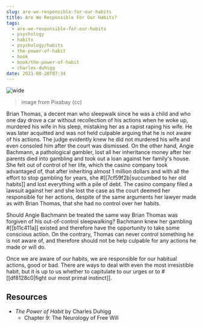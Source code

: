 ```yaml
---
slug: are-we-responsible-for-our-habits
title: Are We Responsible For Our Habits?
tags:
  - are-we-responsible-for-our-habits
  - psychology
  - habits
  - psychology/habits
  - the-power-of-habit
  - book
  - book/the-power-of-habit
  - charles-duhigg
date: 2021-08-20T07:34
---
```



![wide](https://cdn.pixabay.com/photo/2015/01/31/23/20/cards-619016_960_720.jpg)
> image from Pixabay (cc)

Brian Thomas, a decent man who sleepwalk since he was a child and who one day
drove a car without recollection of his actions when he woke up, murdered his
wife in his sleep, mistaking her as a rapist raping his wife. He was later
acquitted and was not held culpable arguing that he is not aware of his actions.
The judge evidently knew he did not murdered his wife and even consoled him
after the court was dismissed. On the other hand, Angie Bachmann, a pathological
gambler, lost all her inheritance money after her parents died into gambling and
took out a loan against her family's house. She felt out of control of her life,
which the casino company took advantaged of, that after inheriting almost
1 million dollars and with all the effort to stop gambling for years, she
#[[7cf59f2b|succumbed to her old habits]] and lost everything with a pile of
debt. The casino company filed a lawsuit against her and she lost the case as
the court deemed her responsible for her actions, despite of the same arguments
her lawyer made as with Brian Thomas, that she had no control over her habits.

Should Angie Bachmann be treated the same way Brian Thomas was forgiven of his
out-of-control sleepwalking? Bachmann knew her gambling #[[b11c411a]] existed
and therefore have the opportunity to take some conscious action. On the
contrary, Thomas can never control something he is not aware of, and therefore
should not be help culpable for any actions he made or will do.

Once we are aware of our habits, we are responsible for our habitual actions,
good or bad. There are ways to deal with even the most irresistible habit, but
it is up to us whether to capitulate to our urges or to
#[[df8128c0|fight our most primal instinct]].

## Resources

- _The Power of Habit_ by Charles Duhigg
  - Chapter 9: The Neurology of Free Will

